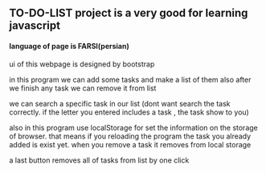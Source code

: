 TO-DO-LIST project is a very good for learning javascript
---------------------------------------------------------
<h4>language of page is FARSI(persian)</h4>

ui of this webpage is designed by bootstrap

in this program we can add some tasks and make a list of them also after we finish any task we can remove it from list

we can search a specific task in our list (dont want search the task correctly. if the letter you entered includes a task , the task show to you)

also in this program use localStorage for set the information on the storage of browser. that means if you reloading the program the task you already added is exist yet. when you remove a task it removes from local storage

a last button removes all of tasks from list by one click
